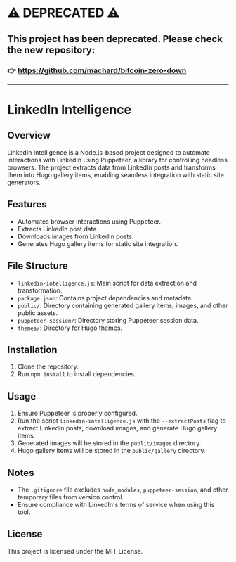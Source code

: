# ⚠️ DEPRECATED ⚠️

## This project has been deprecated. Please check the new repository:
### 👉 https://github.com/machard/bitcoin-zero-down

---

# LinkedIn Intelligence

## Overview
LinkedIn Intelligence is a Node.js-based project designed to automate interactions with LinkedIn using Puppeteer, a library for controlling headless browsers. The project extracts data from LinkedIn posts and transforms them into Hugo gallery items, enabling seamless integration with static site generators.

## Features
- Automates browser interactions using Puppeteer.
- Extracts LinkedIn post data.
- Downloads images from LinkedIn posts.
- Generates Hugo gallery items for static site integration.

## File Structure
- `linkedin-intelligence.js`: Main script for data extraction and transformation.
- `package.json`: Contains project dependencies and metadata.
- `public/`: Directory containing generated gallery items, images, and other public assets.
- `puppeteer-session/`: Directory storing Puppeteer session data.
- `themes/`: Directory for Hugo themes.

## Installation
1. Clone the repository.
2. Run `npm install` to install dependencies.

## Usage
1. Ensure Puppeteer is properly configured.
2. Run the script `linkedin-intelligence.js` with the `--extractPosts` flag to extract LinkedIn posts, download images, and generate Hugo gallery items.
3. Generated images will be stored in the `public/images` directory.
4. Hugo gallery items will be stored in the `public/gallery` directory.

## Notes
- The `.gitignore` file excludes `node_modules`, `puppeteer-session`, and other temporary files from version control.
- Ensure compliance with LinkedIn's terms of service when using this tool.

## License
This project is licensed under the MIT License.